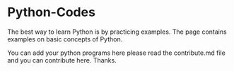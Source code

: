 # Python-Codes
The best way to learn Python is by practicing examples.
The page contains examples on basic concepts of Python.

You can add your python programs here please read the contribute.md file and you can contribute here.
Thanks.
